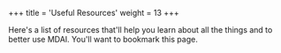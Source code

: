 +++
title = 'Useful Resources'
weight = 13
+++

Here's a list of resources that'll help you learn about all the things and to better use MDAI. You'll want to bookmark this page.
